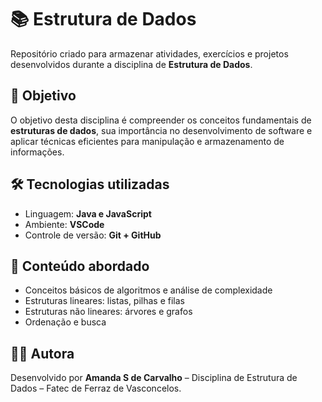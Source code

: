 # 📚 Estrutura de Dados

Repositório criado para armazenar atividades, exercícios e projetos desenvolvidos durante a disciplina de **Estrutura de Dados**.

## 📌 Objetivo

O objetivo desta disciplina é compreender os conceitos fundamentais de **estruturas de dados**, sua importância no desenvolvimento de software e aplicar técnicas eficientes para manipulação e armazenamento de informações.

## 🛠️ Tecnologias utilizadas

* Linguagem: **Java e JavaScript**
* Ambiente: **VSCode**
* Controle de versão: **Git + GitHub**

## 📖 Conteúdo abordado

* Conceitos básicos de algoritmos e análise de complexidade
* Estruturas lineares: listas, pilhas e filas
* Estruturas não lineares: árvores e grafos
* Ordenação e busca


## 👩‍💻 Autora

Desenvolvido por **Amanda S de Carvalho** – Disciplina de Estrutura de Dados – Fatec de Ferraz de Vasconcelos.
